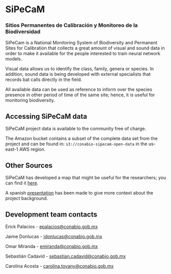 # SiPeCaM
### Sitios Permanentes de Calibración y Monitoreo de la Biodiversidad

SiPeCam is a National Monitoring System of Biodiversity and Permanent Sites for Calibration that collects
a great amount of visual and sound data in order to make it available for the people interested to train neural network 
models. 

Visual data allows us to identify the class, family, genera or species. In addition, sound data is being developed with 
external specialists that records bat calls directly in the field.

All available data can be used as reference to inform over the species presence in other period of time of the same site; 
hence, it is useful for monitoring biodiversity.

## Accessing SiPeCaM data
SiPeCaM project data is available to the community free of charge.

The Amazon bucket contains a subset of the complete data set from the project and can be found in:
`s3://conabio-sipecam-open-data` in the us-east-1 AWS region.

## Other Sources

SiPeCaM has developed a map that might be useful for the researchers; you can find it 
[here](https://sipecamdata.conabio.gob.mx/mapa).

A spanish [presentation](https://monitoreo.conabio.gob.mx/sipecam_files/SiPeCaM_Total.pdf) has been made to give more 
context about the project background.

## Development team contacts

Erick Palacios - epalacios@conabio.gob.mx

Jaime Donlucas - jdonlucas@conabio.gob.mx

Omar Miranda - emiranda@conabio.gob.mx

Sebastián Cadavid - sebastian.cadavid@conabio.gob.mx

Carolina Acosta - carolina.tovany@conabio.gob.mx


